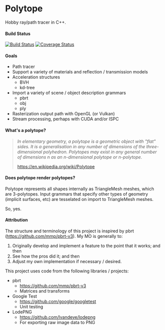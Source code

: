 # Polytope  
Hobby ray/path tracer in C++.  

#### Build Status

[![Build Status](https://travis-ci.org/danielthompson/polytope.svg?branch=master)](https://travis-ci.org/danielthompson/polytope) [![Coverage Status](https://coveralls.io/repos/github/danielthompson/polytope/badge.svg?branch=master)](https://coveralls.io/github/danielthompson/polytope?branch=master)

#### Goals
* Path tracer
* Support a variety of materials and reflection / transmission models
* Acceleration structures
  * BVH
  * kd-tree
* Import a variety of scene / object description grammars
  * pbrt
  * obj
  * ply
* Rasterization output path with OpenGL (or Vulkan)
* Stream processing, perhaps with CUDA and/or ISPC

#### What's a polytope?

> _In elementary geometry, a polytope is a geometric object with "flat" sides. It is a generalisation in any number of dimensions of the three-dimensional polyhedron. Polytopes may exist in any general number of dimensions n as an n-dimensional polytope or n-polytope._ 
> 
> https://en.wikipedia.org/wiki/Polytope

#### Does polytope render polytopes?

Polytope represents all shapes internally as TriangleMesh meshes, which are 3-polytopes. Input grammars that specify other types of geometry (implicit surfaces, etc) are tesselated on import to TriangleMesh meshes.

So, yes.

#### Attribution

The structure and terminology of this project is inspired by pbrt (https://github.com/mmp/pbrt-v3). My MO is generally to:
 1. Originally develop and implement a feature to the point that it works; and then
 2. See how the pros did it; and then
 3. Adjust my own implementation if necessary / desired.

This project uses code from the following libraries / projects:

 * pbrt
   * https://github.com/mmp/pbrt-v3
   * Matrices and transforms
 * Google Test
   * https://github.com/google/googletest
   * Unit testing
 * LodePNG
   * https://github.com/lvandeve/lodepng
   * For exporting raw image data to PNG
   